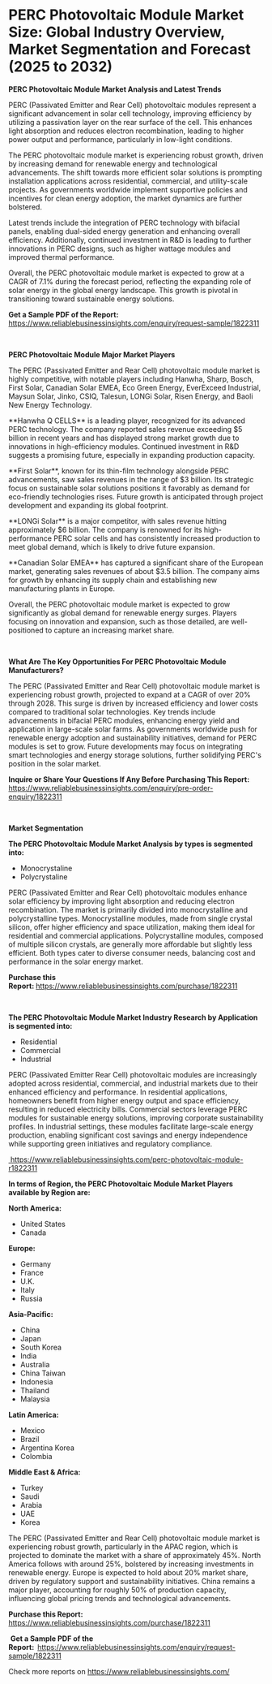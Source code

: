 <p><h1>PERC Photovoltaic Module Market Size: Global Industry Overview, Market Segmentation and Forecast (2025 to 2032)</h1></p><p><strong>PERC Photovoltaic Module Market Analysis and Latest Trends</strong></p>
<p><p>PERC (Passivated Emitter and Rear Cell) photovoltaic modules represent a significant advancement in solar cell technology, improving efficiency by utilizing a passivation layer on the rear surface of the cell. This enhances light absorption and reduces electron recombination, leading to higher power output and performance, particularly in low-light conditions.</p><p>The PERC photovoltaic module market is experiencing robust growth, driven by increasing demand for renewable energy and technological advancements. The shift towards more efficient solar solutions is prompting installation applications across residential, commercial, and utility-scale projects. As governments worldwide implement supportive policies and incentives for clean energy adoption, the market dynamics are further bolstered. </p><p>Latest trends include the integration of PERC technology with bifacial panels, enabling dual-sided energy generation and enhancing overall efficiency. Additionally, continued investment in R&D is leading to further innovations in PERC designs, such as higher wattage modules and improved thermal performance. </p><p>Overall, the PERC photovoltaic module market is expected to grow at a CAGR of 7.1% during the forecast period, reflecting the expanding role of solar energy in the global energy landscape. This growth is pivotal in transitioning toward sustainable energy solutions.</p></p>
<p><strong>Get a Sample PDF of the Report:&nbsp;</strong> <a href="https://www.reliablebusinessinsights.com/enquiry/request-sample/1822311?utm_campaign=2209&utm_medium=2&utm_source=Github&utm_content=ia&utm_term=14022025&utm_id=perc-photovoltaic-module">https://www.reliablebusinessinsights.com/enquiry/request-sample/1822311</a></p>
<p>&nbsp;</p>
<p><strong>PERC Photovoltaic Module Major Market Players</strong></p>
<p><p>The PERC (Passivated Emitter and Rear Cell) photovoltaic module market is highly competitive, with notable players including Hanwha, Sharp, Bosch, First Solar, Canadian Solar EMEA, Eco Green Energy, EverExceed Industrial, Maysun Solar, Jinko, CSIQ, Talesun, LONGi Solar, Risen Energy, and Baoli New Energy Technology.</p><p>**Hanwha Q CELLS** is a leading player, recognized for its advanced PERC technology. The company reported sales revenue exceeding $5 billion in recent years and has displayed strong market growth due to innovations in high-efficiency modules. Continued investment in R&D suggests a promising future, especially in expanding production capacity.</p><p>**First Solar**, known for its thin-film technology alongside PERC advancements, saw sales revenues in the range of $3 billion. Its strategic focus on sustainable solar solutions positions it favorably as demand for eco-friendly technologies rises. Future growth is anticipated through project development and expanding its global footprint.</p><p>**LONGi Solar** is a major competitor, with sales revenue hitting approximately $6 billion. The company is renowned for its high-performance PERC solar cells and has consistently increased production to meet global demand, which is likely to drive future expansion.</p><p>**Canadian Solar EMEA** has captured a significant share of the European market, generating sales revenues of about $3.5 billion. The company aims for growth by enhancing its supply chain and establishing new manufacturing plants in Europe.</p><p>Overall, the PERC photovoltaic module market is expected to grow significantly as global demand for renewable energy surges. Players focusing on innovation and expansion, such as those detailed, are well-positioned to capture an increasing market share.</p></p>
<p>&nbsp;</p>
<p><strong>What Are The Key Opportunities For PERC Photovoltaic Module Manufacturers?</strong></p>
<p><p>The PERC (Passivated Emitter and Rear Cell) photovoltaic module market is experiencing robust growth, projected to expand at a CAGR of over 20% through 2028. This surge is driven by increased efficiency and lower costs compared to traditional solar technologies. Key trends include advancements in bifacial PERC modules, enhancing energy yield and application in large-scale solar farms. As governments worldwide push for renewable energy adoption and sustainability initiatives, demand for PERC modules is set to grow. Future developments may focus on integrating smart technologies and energy storage solutions, further solidifying PERC's position in the solar market.</p></p>
<p><strong>Inquire or Share Your Questions If Any Before Purchasing This Report:</strong> <a href="https://www.reliablebusinessinsights.com/enquiry/pre-order-enquiry/1822311?utm_campaign=2209&utm_medium=2&utm_source=Github&utm_content=ia&utm_term=14022025&utm_id=perc-photovoltaic-module">https://www.reliablebusinessinsights.com/enquiry/pre-order-enquiry/1822311</a></p>
<p>&nbsp;</p>
<p><strong>Market Segmentation</strong></p>
<p><strong>The PERC Photovoltaic Module Market Analysis by types is segmented into:</strong></p>
<p><ul><li>Monocrystaline</li><li>Polycrystaline</li></ul></p>
<p><p>PERC (Passivated Emitter and Rear Cell) photovoltaic modules enhance solar efficiency by improving light absorption and reducing electron recombination. The market is primarily divided into monocrystalline and polycrystalline types. Monocrystalline modules, made from single crystal silicon, offer higher efficiency and space utilization, making them ideal for residential and commercial applications. Polycrystalline modules, composed of multiple silicon crystals, are generally more affordable but slightly less efficient. Both types cater to diverse consumer needs, balancing cost and performance in the solar energy market.</p></p>
<p><strong>Purchase this Report:&nbsp;</strong><a href="https://www.reliablebusinessinsights.com/purchase/1822311?utm_campaign=2209&utm_medium=2&utm_source=Github&utm_content=ia&utm_term=14022025&utm_id=perc-photovoltaic-module">https://www.reliablebusinessinsights.com/purchase/1822311</a></p>
<p>&nbsp;</p>
<p><strong>The PERC Photovoltaic Module Market Industry Research by Application is segmented into:</strong></p>
<p><ul><li>Residential</li><li>Commercial</li><li>Industrial</li></ul></p>
<p><p>PERC (Passivated Emitter Rear Cell) photovoltaic modules are increasingly adopted across residential, commercial, and industrial markets due to their enhanced efficiency and performance. In residential applications, homeowners benefit from higher energy output and space efficiency, resulting in reduced electricity bills. Commercial sectors leverage PERC modules for sustainable energy solutions, improving corporate sustainability profiles. In industrial settings, these modules facilitate large-scale energy production, enabling significant cost savings and energy independence while supporting green initiatives and regulatory compliance.</p></p>
<p><a href="https://www.reliablebusinessinsights.com/perc-photovoltaic-module-r1822311?utm_campaign=2209&utm_medium=2&utm_source=Github&utm_content=ia&utm_term=14022025&utm_id=perc-photovoltaic-module">&nbsp;https://www.reliablebusinessinsights.com/perc-photovoltaic-module-r1822311</a></p>
<p><strong>In terms of Region, the PERC Photovoltaic Module Market Players available by Region are:</strong></p>
<p>
    <p> <strong> North America: </strong>
        <ul>
            <li>United States</li>
            <li>Canada</li>
        </ul>
        </p> 
    <p> <strong> Europe: </strong>
        <ul>
            <li>Germany</li>
            <li>France</li>
            <li>U.K.</li>
            <li>Italy</li>
            <li>Russia</li>
        </ul>
        </p> 
    <p> <strong> Asia-Pacific: </strong>
        <ul>
            <li>China</li>
            <li>Japan</li>
            <li>South Korea</li>
            <li>India</li>
            <li>Australia</li>
            <li>China Taiwan</li>
            <li>Indonesia</li>
            <li>Thailand</li>
            <li>Malaysia</li>
        </ul>
        </p> 
    <p> <strong> Latin America: </strong>
        <ul>
            <li>Mexico</li>
            <li>Brazil</li>
            <li>Argentina Korea</li>
            <li>Colombia</li>
        </ul>
        </p> 
    <p> <strong> Middle East & Africa: </strong>
        <ul>
            <li>Turkey</li>
            <li>Saudi</li>
            <li>Arabia</li>
            <li>UAE</li>
            <li>Korea</li>
        </ul>
    </p>
    </p>
<p><p>The PERC (Passivated Emitter and Rear Cell) photovoltaic module market is experiencing robust growth, particularly in the APAC region, which is projected to dominate the market with a share of approximately 45%. North America follows with around 25%, bolstered by increasing investments in renewable energy. Europe is expected to hold about 20% market share, driven by regulatory support and sustainability initiatives. China remains a major player, accounting for roughly 50% of production capacity, influencing global pricing trends and technological advancements.</p></p>
<p><strong>Purchase this Report: </strong><a href="https://www.reliablebusinessinsights.com/purchase/1822311?utm_campaign=2209&utm_medium=2&utm_source=Github&utm_content=ia&utm_term=14022025&utm_id=perc-photovoltaic-module">https://www.reliablebusinessinsights.com/purchase/1822311</a></p>
<p>&nbsp;<strong>Get a Sample PDF of the Report:&nbsp;&nbsp;</strong><a href="https://www.reliablebusinessinsights.com/enquiry/request-sample/1822311?utm_campaign=2209&utm_medium=2&utm_source=Github&utm_content=ia&utm_term=14022025&utm_id=perc-photovoltaic-module">https://www.reliablebusinessinsights.com/enquiry/request-sample/1822311</a></p>
<p><strong></strong></p>
<p>Check more reports on <a href="https://www.reliablebusinessinsights.com/?utm_campaign=2209&utm_medium=2&utm_source=Github&utm_content=ia&utm_term=14022025&utm_id=perc-photovoltaic-module">https://www.reliablebusinessinsights.com/</a></p>